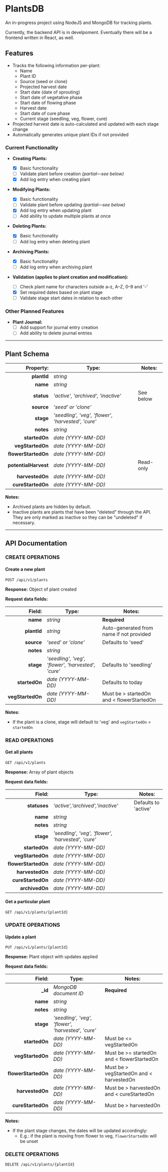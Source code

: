 # PlantsDB

An in-progress project using NodeJS and MongoDB for tracking plants.

Currently, the backend API is in develpoment. Eventually there will be a frontend written in React, as well.

## Features

- Tracks the following information per-plant:
  - Name
  - Plant ID
  - Source (seed or clone)
  - Projected harvest date
  - Start date (date of sprouting)
  - Start date of vegetative phase
  - Start date of flowing phase
  - Harvest date
  - Start date of cure phase
  - Current stage (seedling, veg, flower, cure)
- Projected harvest date is auto-calculated and updated with each stage change
- Automatically generates unique plant IDs if not provided

### Current Functionality

- **Creating Plants:**

  - [x] Basic functionality
  - [ ] Validate plant before creation _(partial—see below)_
  - [x] Add log entry when creating plant

- **Modifying Plants:**

  - [x] Basic functionality
  - [ ] Validate plant before updating _(partial—see below)_
  - [x] Add log entry when updating plant
  - [ ] Add ability to update multiple plants at once

- **Deleting Plants:**

  - [x] Basic functionality
  - [ ] Add log entry when deleting plant

- **Archiving Plants:**

  - [x] Basic functionality
  - [ ] Add log entry when archiving plant

- **Validation (applies to plant creation and modification):**

  - [ ] Check plant name for characters outside a–z, A–Z, 0–9 and '-'
  - [x] Set required dates based on plant stage
  - [ ] Validate stage start dates in relation to each other

### Other Planned Features

- **Plant Journal:**
  - [ ] Add support for journal entry creation
  - [ ] Add ability to delete journal entries

---

## Plant Schema

|            Property: | Type:                                              | Notes:    |
| -------------------: | -------------------------------------------------- | --------- |
|          **plantId** | _string_                                           |           |
|             **name** | _string_                                           |           |
|           **status** | _'active', 'archived', 'inactive'_                 | See below |
|           **source** | _'seed' or 'clone'_                                |           |
|            **stage** | _'seedling', 'veg', 'flower', 'harvested', 'cure'_ |           |
|            **notes** | _string_                                           |           |
|        **startedOn** | _date (YYYY-MM-DD)_                                |           |
|     **vegStartedOn** | _date (YYYY-MM-DD)_                                |           |
|  **flowerStartedOn** | _date (YYYY-MM-DD)_                                |           |
| **potentialHarvest** | _date (YYYY-MM-DD)_                                | Read-only |
|      **harvestedOn** | _date (YYYY-MM-DD)_                                |           |
|    **cureStartedOn** | _date (YYYY-MM-DD)_                                |           |

**Notes:**

- Archived plants are hidden by default.
- Inactive plants are plants that have been "deleted" through the API. They are only marked as inactive so they can be "undeleted" if necessary.

---

## API Documentation

### CREATE OPERATIONS

#### Create a new plant

`POST /api/v1/plants`

**Response:** Object of plant created

**Request data fields:**

|           Field: | Type:                                              | Notes:                                    |
| ---------------: | -------------------------------------------------- | ----------------------------------------- |
|         **name** | _string_                                           | **Required**                              |
|      **plantId** | _string_                                           | Auto-generated from name if not provided  |
|       **source** | _'seed' or 'clone'_                                | Defaults to 'seed'                        |
|        **notes** | _string_                                           |                                           |
|        **stage** | _'seedling', 'veg', 'flower', 'harvested', 'cure'_ | Defaults to 'seedling'                    |
|    **startedOn** | _date (YYYY-MM-DD)_                                | Defaults to today                         |
| **vegStartedOn** | _date (YYYY-MM-DD)_                                | Must be > startedOn and < flowerStartedOn |

**Notes:**

- If the plant is a clone, stage will default to 'veg' and `vegStartedOn` = `startedOn`

### READ OPERATIONS

#### Get all plants

`GET /api/v1/plants`

**Response:** Array of plant objects

**Request data fields:**

|              Field: | Type:                                              | Notes:               |
| ------------------: | -------------------------------------------------- | -------------------- |
|        **statuses** | _'active','archived','inactive'_                   | Defaults to 'active' |
|            **name** | _string_                                           |                      |
|           **notes** | _string_                                           |                      |
|           **stage** | _'seedling', 'veg', 'flower', 'harvested', 'cure'_ |                      |
|       **startedOn** | _date (YYYY-MM-DD)_                                |                      |
|    **vegStartedOn** | _date (YYYY-MM-DD)_                                |                      |
| **flowerStartedOn** | _date (YYYY-MM-DD)_                                |                      |
|     **harvestedOn** | _date (YYYY-MM-DD)_                                |                      |
|   **cureStartedOn** | _date (YYYY-MM-DD)_                                |                      |
|      **archivedOn** | _date (YYYY-MM-DD)_                                |                      |

#### Get a particular plant

`GET /api/v1/plants/{plantId}`

### UPDATE OPERATIONS

#### Update a plant

`PUT /api/v1/plants/{plantId}`

**Response:** Plant object with updates applied

**Request data fields:**

|              Field: | Type:                                              | Notes:                                     |
| ------------------: | -------------------------------------------------- | ------------------------------------------ |
|            **\_id** | _MongoDB document ID_                              | **Required**                               |
|            **name** | _string_                                           |                                            |
|           **notes** | _string_                                           |                                            |
|           **stage** | _'seedling', 'veg', 'flower', 'harvested', 'cure'_ |                                            |
|       **startedOn** | _date (YYYY-MM-DD)_                                | Must be <= vegStartedOn                    |
|    **vegStartedOn** | _date (YYYY-MM-DD)_                                | Must be >= startedOn and < flowerStartedOn |
| **flowerStartedOn** | _date (YYYY-MM-DD)_                                | Must be > vegStartedOn and < harvestedOn   |
|     **harvestedOn** | _date (YYYY-MM-DD)_                                | Must be > harvestedOn and < cureStartedOn  |
|   **cureStartedOn** | _date (YYYY-MM-DD)_                                | Must be > harvestedOn                      |

**Notes:**

- If the plant stage changes, the dates will be updated accordingly:
  - E.g.: if the plant is moving from flower to veg, `flowerStartedOn` will be unset

### DELETE OPERATIONS

`DELETE /api/v1/plants/{plantId}`
